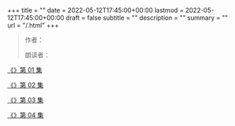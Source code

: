 +++
title = ""
date = 2022-05-12T17:45:00+00:00
lastmod = 2022-05-12T17:45:00+00:00
draft = false
subtitle = ""
description = ""
summary = ""
url = "/.html"
+++


> 作者：
>
> 朗读者：



[《》第 01 集](./-1.html)

[《》第 02 集](./-2.html)

[《》第 03 集](./-3.html)

[《》第 04 集](./-4.html)
